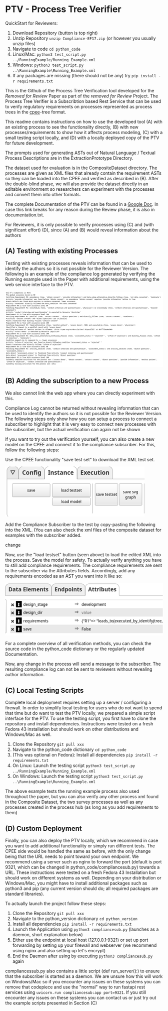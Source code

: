 # PTV - Process Tree Verifier

QuickStart for Reviewers:

1. Download Repository (button is top right)
2. Unzip Repository `unzip Compliance-EF17.zip` (or however you usually unzip files)
3. Navigate to code `cd python_code`
4. Linux/Mac: `python3 test_script.py ../RunningExample/Running_Example.xml`
5. Windows: `python3 test_script.py ..\RunningExample\Running_Example.xml`
6. If any packages are missing (there should not be any) try `pip install -r requirements.txt`

This is the Github of the Process Tree Verification tool developed for the *Removed for Review* Paper as part of the *removed for Review* Project. The Process Tree Verifier is a Subscribtion based Rest Service that can be used to verify regulatory requirements on processes represented as process trees in the [cpee](https://www.cpee.org)-tree format.

This readme contains instructions on how to use the developed tool (A) with an existing process to see the functionality directly, (B) with new processes/requirements to show how it affects process modeling, (C) with a small testing script locally, and (D) with a locally deployed copy of the PTV for future development.

The prompts used for generating ASTs out of Natural Language / Textual Process Descriptions are in the ExtractionPrototype Directory.

The dataset used for evaluation is in the CompositeDataset directory. The processes are given as XML files that already contain the requirement ASTs so they can be loaded into the CPEE and verified as described in (B).
After the double-blind phase, we will also provide the dataset directly in an editable environment so researchers can experiment with the processes and convert them into other formats.

The complete Documentation of the PTV can be found in a [Google Doc](https://docs.google.com/document/d/1zmmlLmjx7WXjEr13STYjuhUX3BA8nUhPKcK7uclMJtI/edit?usp=sharing).
In case this link breaks for any reason during the Review phase, it is also in documentation.txt.

For Reviewers, it is only possible to verify processes using (C) and (with significant effort) (D), since (A) and (B) would reveal information about the authors
## (A) Testing with existing Processes

Testing with existing processes reveals information that can be used to identify the authors so it is not possible for the Reviewer Version.
The following is an example of the compliance log generated by verifying the Running example used in the Paper with additional requirements,
using the web service interface to the PTV.

![Example Log](DemoImages/1.png)

## (B) Adding the subscription to a new Process

We also cannot link the web app where you can directly experiment with this.

Compliance Log cannot be returned without revealing information that can be used to identify the authors so it is not possible for the Reviewer Version.
The following steps only show how you can setup a process to connect a subscriber to highlight that it is very easy to connect new processes with the subscriber, but the actual verification can again not be shown

If you want to try out the verification yourself, you can also create a new model on the CPEE and connect it to the compliance subscriber. For this, follow the following steps:

Use the CPEE functionality "save test set" to download the XML test set.

![Save Testset](DemoImages/2.png)

Add the Compliance Subscriber to the test by copy-pasting the following into the XML. (You can also check the xml files of the composite dataset for examples with the subscriber added.

<subscriptions>
<subscription id="_compliance" url="https://>double blind</compliance/Subscriber">
<topic id="description">
<event>change</event>
</topic>
</subscription>
</subscriptions>


Now, use the "load testset" button (seen above) to load the edited XML into the process. Save the model for safety.
To actually verify anything you have to still add compliance requirements. 
The compliance requirements are sent to the subscriber via the Attributes fields.
Accordingly, add any requirements encoded as an AST you want into it like so:


![Add Requirements](DemoImages/3.png)

For a complete overview of all verification methods, you can check the source code in the python\_code dictionary or the regularly updated Documentation. 

Now, any change in the process will send a message to the subscriber. The resulting compliance log can not be sent to reviewers without revealing author information. 

## (C) Local Testing Scripts
Complete local deployment requires setting up a server / configuring a firewall. In order to simplify local testing for users who do not want to spend that time but do want to test the PTV locally, we prepared a simple script interface for the PTV. To use the testing script, you first have to clone the repository and install dependencies. Instructions were tested on a fresh Fedora 43 installation but should work on other distributions and Windows/Mac as well.

1. Clone the Repository `git pull xxx`
2. Navigate to the python\_code dictionary `cd python_code`
3. (This was optional on Fedora): Install all dependencies `pip install -r requirements.txt`
4. On Linux: Launch the testing script `python3 test_script.py ../RunningExample/Running_Example.xml`
5. On Windows: Launch the testing script `python3 test_script.py ..\RunningExample\Running_Example.xml`

The above example tests the running example process also used throughout the paper, but you can also verify any other process xml found in the Composite Dataset, the two survey processes as well as any processes created in the process hub (as long as you add requirements to them)


## (D) Custom Deployment
Finally, you can also deploy the PTV locally, which we recommend in case you want to add additional functionality or simply run different tests.
The CPEE side would be handled the same as before, with the only change being that the URL needs to point toward your own endpoint. We recommend using a server such as nginx to forward the port (default is port 9321, which can be changed in python_code/compliancesub.py) towards a URL. These instructions were tested on a fresh Fedora 43 Installation but should work on different systems as well. Depending on your distribution or Windows/Mac, you might have to install additional packages such as python3 and pip (any current version should do; all required packages are standard libraries).

To actually launch the project follow these steps:

1. Clone the Repository `git pull xxx`
2. Navigate to the python\_version dictionary `cd python_version`
3. Install all dependencies `pip install -r requirements.txt`
4. Launch the Application using `python3 compliancesub.py` (launches as a daemon, short explanation below)
5. Either use the endpoint at local host (127.0.0.1:9321) or set up port forwarding by setting up your firewall and webserver (we recommend using nginx and also setting up let's encrypt)
6. End the Daemon after using by executing `python3 compliancesub.py` again

compliancessub.py also contains a little script (def run_server():) to ensure that the subscriber is started as a daemon. We are unsure how this will work on Windows/Mac so if you encounter any issues on these systems you can remove that codepiece and use the "normal" way to run fastapi rest services using `uvicorn.run compliancesub:app port=9321`. If you still encounter any issues on these systems you can contact us or just try out the example scripts presented in Section (C)

   



